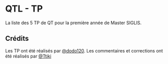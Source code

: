 # QTL - TP

La liste des 5 TP de QT pour la première année de Master SIGLIS.

## Crédits 

Les TP ont été réalisés par [@dodo120](https://github.com/dodo120). Les commentaires et corrections ont été réalisés par [@Ttiki](https://github.com/Ttiki)